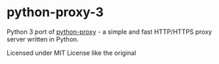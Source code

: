 # python-proxy-3
Python 3 port of [python-proxy](https://code.google.com/archive/p/python-proxy/) - a simple and fast HTTP/HTTPS proxy server written in Python.

Licensed under MIT License like the original
